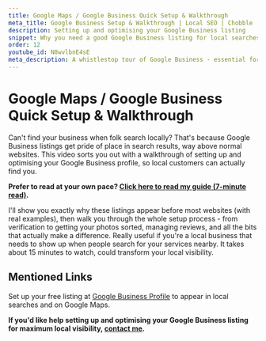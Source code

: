 ```yaml
---
title: Google Maps / Google Business Quick Setup & Walkthrough
meta_title: Google Business Setup & Walkthrough | Local SEO | Chobble
description: Setting up and optimising your Google Business listing
snippet: Why you need a good Google Business listing for local searches
order: 12
youtube_id: N8wvlbnE4sE
meta_description: A whistlestop tour of Google Business - essential for local searches as Google really prioritises these listings
---
```


# Google Maps / Google Business Quick Setup & Walkthrough

Can't find your business when folk search locally? That's because Google Business listings get pride of place in search results, way above normal websites. This video sorts you out with a walkthrough of setting up and optimising your Google Business profile, so local customers can actually find you.

**Prefer to read at your own pace? [Click here to read my guide (7-minute read)](/guides/google-business/).**

I'll show you exactly why these listings appear before most websites (with real examples), then walk you through the whole setup process - from verification to getting your photos sorted, managing reviews, and all the bits that actually make a difference. Really useful if you're a local business that needs to show up when people search for your services nearby. It takes about 15 minutes to watch, could transform your local visibility.

## Mentioned Links

Set up your free listing at [Google Business Profile](https://www.google.com/business/) to appear in local searches and on Google Maps.

**If you'd like help setting up and optimising your Google Business listing for maximum local visibility, [contact me](/contact/).**